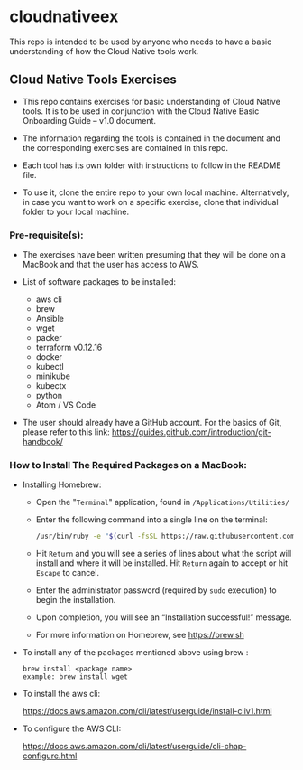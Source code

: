 # cloudnativeex

This repo is intended to be used by anyone who needs to have a basic understanding of how the Cloud Native tools work.

## Cloud Native Tools Exercises

- This repo contains exercises for basic understanding of Cloud Native tools. It is to be used
in conjunction with the Cloud Native Basic Onboarding Guide – v1.0 document.

- The information regarding the tools is contained in the document and the corresponding exercises are
contained in this repo.

- Each tool has its own folder with instructions to follow in the README file.

- To use it, clone the entire repo to your own local machine. Alternatively, in case you want to work on a specific exercise, clone that individual folder to your local machine.


### Pre-requisite(s):

- The exercises have been written presuming that they will be done on a MacBook and that the user
has access to AWS.

- List of software packages to be installed:

  * aws cli
  * brew
  * Ansible
  * wget
  * packer
  * terraform v0.12.16
  * docker
  * kubectl
  * minikube
  * kubectx
  * python
  * Atom / VS Code

- The user should already have a GitHub account. For the basics of Git, please refer to this link:
https://guides.github.com/introduction/git-handbook/

### How to Install The Required Packages on a MacBook:

- Installing Homebrew:

  * Open the "`Terminal`" application, found in `/Applications/Utilities/`

  * Enter the following command into a single line on the terminal:
    ```sh
    /usr/bin/ruby -e "$(curl -fsSL https://raw.githubusercontent.com/Homebrew/install/master/install)"
    ```

  * Hit `Return` and you will see a series of lines about what the script will install and where it will be installed. Hit `Return` again to accept or hit `Escape` to cancel.

  * Enter the administrator password (required by `sudo` execution) to begin the installation.

  * Upon completion, you will see an “Installation successful!” message.

  * For more information on Homebrew, see https://brew.sh

- To install any of the packages mentioned above using brew :
    ```
    brew install <package name>
    example: brew install wget
    ```

- To install the aws cli:

  https://docs.aws.amazon.com/cli/latest/userguide/install-cliv1.html


- To configure the AWS CLI:

  https://docs.aws.amazon.com/cli/latest/userguide/cli-chap-configure.html



